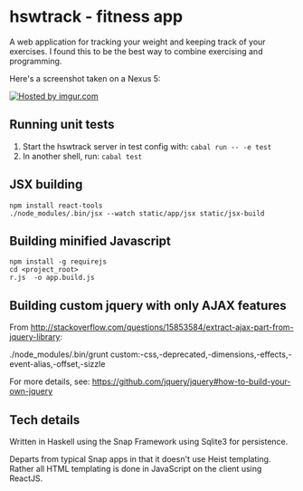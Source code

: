 hswtrack - fitness app
========

A web application for tracking your weight and keeping track of your exercises.  I found this to be the best way to combine exercising and programming.

Here's a screenshot taken on a Nexus 5:

<a href="http://imgur.com/3kgnvm7"><img src="http://i.imgur.com/3kgnvm7l.png" title="Hosted by imgur.com"/></a>

Running unit tests
------------------

 1. Start the hswtrack server in test config with: ```cabal run -- -e test```
 2. In another shell, run: ```cabal test```

JSX building
------------

```
npm install react-tools
./node_modules/.bin/jsx --watch static/app/jsx static/jsx-build
```

Building minified Javascript
----------------------------

```
npm install -g requirejs
cd <project_root>
r.js  -o app.build.js
```

Building custom jquery with only AJAX features
----------------------------------------------

From http://stackoverflow.com/questions/15853584/extract-ajax-part-from-jquery-library:

./node_modules/.bin/grunt custom:-css,-deprecated,-dimensions,-effects,-event-alias,-offset,-sizzle

For more details, see: https://github.com/jquery/jquery#how-to-build-your-own-jquery

Tech details
----------------

Written in Haskell using the Snap Framework using Sqlite3 for persistence.

Departs from typical Snap apps in that it doesn't use Heist templating.  Rather all HTML templating is done in JavaScript on the client using ReactJS.
